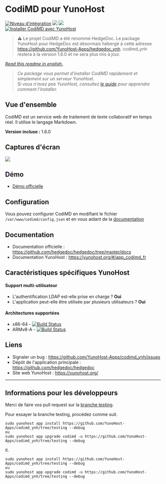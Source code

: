 # CodiMD pour YunoHost

[![Niveau d'intégration](https://dash.yunohost.org/integration/codimd.svg)](https://dash.yunohost.org/appci/app/codimd) ![](https://ci-apps.yunohost.org/ci/badges/codimd.status.svg) ![](https://ci-apps.yunohost.org/ci/badges/codimd.maintain.svg)  
[![Installer CodiMD avec YunoHost](https://install-app.yunohost.org/install-with-yunohost.svg)](https://install-app.yunohost.org/?app=codimd)

> :warning: Le projet CodiMD a été renommé HedgeDoc. Le package YunoHost pour HedgeDoc est désormais hébergé à cette adresse https://github.com/YunoHost-Apps/hedgedoc_ynh. codimd_ynh restera à la version 1.6.0 et ne sera plus mis à jour.

*[Read this readme in english.](./README.md)* 

> *Ce package vous permet d'installer CodiMD rapidement et simplement sur un serveur YunoHost.  
Si vous n'avez pas YunoHost, consultez [le guide](https://yunohost.org/#/install) pour apprendre comment l'installer.*

## Vue d'ensemble
CodiMD est un service web de traitement de texte collaboratif en temps réel. Il utilise le langage Markdown.

**Version incluse :** 1.6.0

## Captures d'écran

![](https://demo.codimd.org/screenshot.png)

## Démo

* [Démo officielle](https://demo.codimd.org/)

## Configuration

Vous pouvez configurer CodiMD en modifiant le fichier `/var/www/codimd/config.json` et en vous aidant de la [documentation](https://github.com/codimd/server/blob/master/docs/configuration.md)

## Documentation

 * Documentation officielle : https://github.com/hedgedoc/hedgedoc/tree/master/docs
 * Documentation YunoHost : https://yunohost.org/#/app_codimd_fr

## Caractéristiques spécifiques YunoHost

#### Support multi-utilisateur

* L'authentification LDAP est-elle prise en charge ? **Oui**
* L'application peut-elle être utilisée par plusieurs utilisateurs ? **Oui**

#### Architectures supportées

* x86-64 - [![Build Status](https://ci-apps.yunohost.org/ci/logs/codimd%20%28Apps%29.svg)](https://ci-apps.yunohost.org/ci/apps/codimd/)
* ARMv8-A - [![Build Status](https://ci-apps-arm.yunohost.org/ci/logs/codimd%20%28Apps%29.svg)](https://ci-apps-arm.yunohost.org/ci/apps/codimd/)

## Liens

 * Signaler un bug : https://github.com/YunoHost-Apps/codimd_ynh/issues
 * Dépôt de l'application principale : https://github.com/hedgedoc/hedgedoc
 * Site web YunoHost : https://yunohost.org/

---

## Informations pour les développeurs

Merci de faire vos pull request sur la [branche testing](https://github.com/YunoHost-Apps/codimd_ynh/tree/testing).

Pour essayer la branche testing, procédez comme suit.
```
sudo yunohost app install https://github.com/YunoHost-Apps/codimd_ynh/tree/testing --debug
ou
sudo yunohost app upgrade codimd -u https://github.com/YunoHost-Apps/codimd_ynh/tree/testing --debug
```
it.
```
sudo yunohost app install https://github.com/YunoHost-Apps/codimd_ynh/tree/testing --debug
ou
sudo yunohost app upgrade codimd -u https://github.com/YunoHost-Apps/codimd_ynh/tree/testing --debug
```
